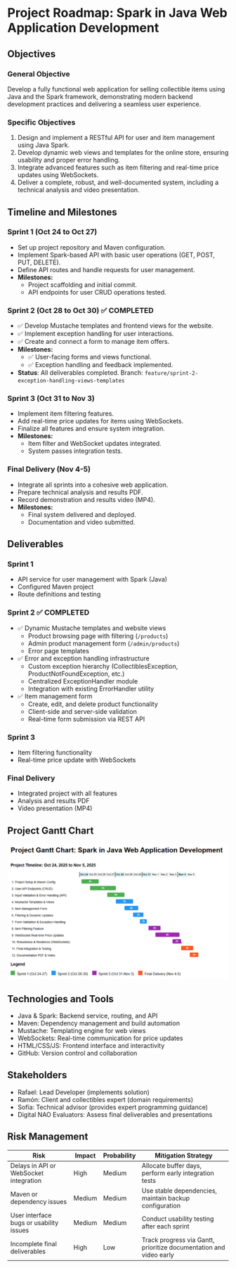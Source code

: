 # Project Roadmap: Spark in Java Web Application Development

## Objectives

### General Objective
Develop a fully functional web application for selling collectible items using Java and the Spark framework, demonstrating modern backend development practices and delivering a seamless user experience.

### Specific Objectives
1. Design and implement a RESTful API for user and item management using Java Spark.
2. Develop dynamic web views and templates for the online store, ensuring usability and proper error handling.
3. Integrate advanced features such as item filtering and real-time price updates using WebSockets.
4. Deliver a complete, robust, and well-documented system, including a technical analysis and video presentation.

## Timeline and Milestones

### Sprint 1 (Oct 24 to Oct 27)
- Set up project repository and Maven configuration.
- Implement Spark-based API with basic user operations (GET, POST, PUT, DELETE).
- Define API routes and handle requests for user management.
- **Milestones:**
  - Project scaffolding and initial commit.
  - API endpoints for user CRUD operations tested.

### Sprint 2 (Oct 28 to Oct 30) ✅ COMPLETED
- ✅ Develop Mustache templates and frontend views for the website.
- ✅ Implement exception handling for user interactions.
- ✅ Create and connect a form to manage item offers.
- **Milestones:**
  - ✅ User-facing forms and views functional.
  - ✅ Exception handling and feedback implemented.
- **Status**: All deliverables completed. Branch: `feature/sprint-2-exception-handling-views-templates`

### Sprint 3 (Oct 31 to Nov 3)
- Implement item filtering features.
- Add real-time price updates for items using WebSockets.
- Finalize all features and ensure system integration.
- **Milestones:**
  - Item filter and WebSocket updates integrated.
  - System passes integration tests.

### Final Delivery (Nov 4-5)
- Integrate all sprints into a cohesive web application.
- Prepare technical analysis and results PDF.
- Record demonstration and results video (MP4).
- **Milestones:**
  - Final system delivered and deployed.
  - Documentation and video submitted.

## Deliverables

### Sprint 1
- API service for user management with Spark (Java)
- Configured Maven project
- Route definitions and testing

### Sprint 2 ✅ COMPLETED
- ✅ Dynamic Mustache templates and website views
  - Product browsing page with filtering (`/products`)
  - Admin product management form (`/admin/products`)
  - Error page templates
- ✅ Error and exception handling infrastructure
  - Custom exception hierarchy (CollectiblesException, ProductNotFoundException, etc.)
  - Centralized ExceptionHandler module
  - Integration with existing ErrorHandler utility
- ✅ Item management form
  - Create, edit, and delete product functionality
  - Client-side and server-side validation
  - Real-time form submission via REST API

### Sprint 3
- Item filtering functionality
- Real-time price update with WebSockets

### Final Delivery
- Integrated project with all features
- Analysis and results PDF
- Video presentation (MP4)

## Project Gantt Chart

![Project Gantt Chart](./images/GanttChart.png)

## Technologies and Tools
- Java & Spark: Backend service, routing, and API
- Maven: Dependency management and build automation
- Mustache: Templating engine for web views
- WebSockets: Real-time communication for price updates
- HTML/CSS/JS: Frontend interface and interactivity
- GitHub: Version control and collaboration

## Stakeholders
- Rafael: Lead Developer (implements solution)
- Ramón: Client and collectibles expert (domain requirements)
- Sofía: Technical advisor (provides expert programming guidance)
- Digital NAO Evaluators: Assess final deliverables and presentations

## Risk Management

| Risk | Impact | Probability | Mitigation Strategy |
|------|--------|------------|---------------------|
| Delays in API or WebSocket integration | High | Medium | Allocate buffer days, perform early integration tests |
| Maven or dependency issues | Medium | Medium | Use stable dependencies, maintain backup configuration |
| User interface bugs or usability issues | Medium | Medium | Conduct usability testing after each sprint |
| Incomplete final deliverables | High | Low | Track progress via Gantt, prioritize documentation and video early |
